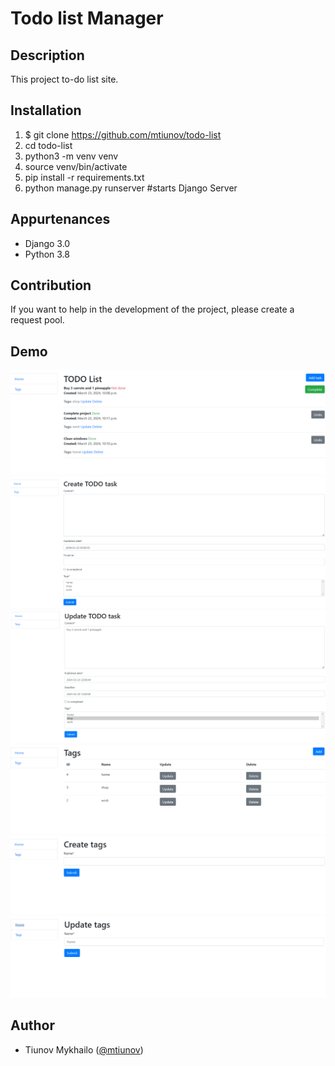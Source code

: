 # Todo list Manager

## Description

This project to-do list site.

## Installation

1. $ git clone https://github.com/mtiunov/todo-list
2. cd todo-list
3. python3 -m venv venv
4. source venv/bin/activate
5. pip install -r requirements.txt
6. python manage.py runserver #starts Django Server

## Appurtenances

- Django 3.0
- Python 3.8

## Contribution

If you want to help in the development of the project, please create a request pool.

## Demo

![Website Interface](demo/demo_1.png)
![Website Interface](demo/demo_2.png)
![Website Interface](demo/demo_3.png)
![Website Interface](demo/demo_4.png)
![Website Interface](demo/demo_5.png)
![Website Interface](demo/demo_6.png)

## Author

- Tiunov Mykhailo ([@mtiunov](https://github.com/mtiunov/))